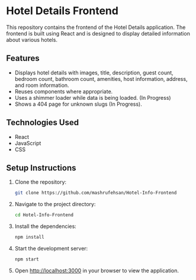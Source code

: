 # Hotel Details Frontend

This repository contains the frontend of the Hotel Details application. The frontend is built using React and is designed to display detailed information about various hotels.

## Features
- Displays hotel details with images, title, description, guest count, bedroom count, bathroom count, amenities, host information, address, and room information.
- Reuses components where appropriate.
- Uses a shimmer loader while data is being loaded. (In Progress)
- Shows a 404 page for unknown slugs (In Progress).

## Technologies Used
- React
- JavaScript
- CSS


## Setup Instructions
1. Clone the repository:
    ```bash
    git clone https://github.com/mashrufehsan/Hotel-Info-Frontend
    ```
2. Navigate to the project directory:
    ```bash
    cd Hotel-Info-Frontend
    ```
3. Install the dependencies:
    ```bash
    npm install
    ```
4. Start the development server:
    ```bash
    npm start
    ```
5. Open [http://localhost:3000](http://localhost:3000) in your browser to view the application.
